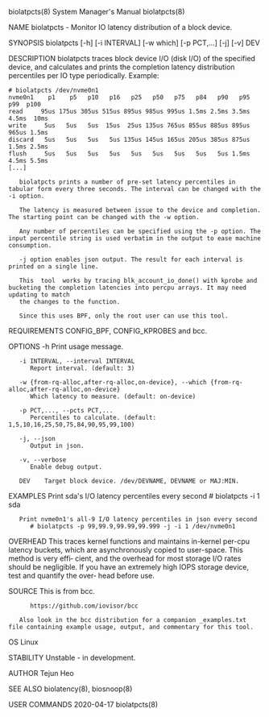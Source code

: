 biolatpcts(8)							    System Manager's Manual							 biolatpcts(8)

NAME
       biolatpcts - Monitor IO latency distribution of a block device.

SYNOPSIS
       biolatpcts [-h] [-i INTERVAL] [-w which] [-p PCT,...] [-j] [-v] DEV

DESCRIPTION
       biolatpcts traces block device I/O (disk I/O) of the specified device, and calculates and prints the completion latency distribution percentiles per IO
       type periodically. Example:

	# biolatpcts /dev/nvme0n1
	nvme0n1	   p1	 p5   p10   p16	  p25	p50   p75   p84	  p90	p95   p99  p100
	read	 95us 175us 305us 515us 895us 985us 995us 1.5ms 2.5ms 3.5ms 4.5ms  10ms
	write	  5us	5us   5us  15us	 25us 135us 765us 855us 885us 895us 965us 1.5ms
	discard	  5us	5us   5us   5us 135us 145us 165us 205us 385us 875us 1.5ms 2.5ms
	flush	  5us	5us   5us   5us	  5us	5us   5us   5us	  5us 1.5ms 4.5ms 5.5ms
	[...]

       biolatpcts prints a number of pre-set latency percentiles in tabular form every three seconds. The interval can be changed with the -i option.

       The latency is measured between issue to the device and completion. The starting point can be changed with the -w option.

       Any number of percentiles can be specified using the -p option. The input percentile string is used verbatim in the output to ease machine consumption.

       -j option enables json output. The result for each interval is printed on a single line.

       This  tool  works by tracing blk_account_io_done() with kprobe and bucketing the completion latencies into percpu arrays. It may need updating to match
       the changes to the function.

       Since this uses BPF, only the root user can use this tool.

REQUIREMENTS
       CONFIG_BPF, CONFIG_KPROBES and bcc.

OPTIONS
       -h Print usage message.

       -i INTERVAL, --interval INTERVAL
	      Report interval. (default: 3)

       -w {from-rq-alloc,after-rq-alloc,on-device}, --which {from-rq-alloc,after-rq-alloc,on-device}
	      Which latency to measure. (default: on-device)

       -p PCT,..., --pcts PCT,...
	      Percentiles to calculate. (default: 1,5,10,16,25,50,75,84,90,95,99,100)

       -j, --json
	      Output in json.

       -v, --verbose
	      Enable debug output.

       DEV    Target block device. /dev/DEVNAME, DEVNAME or MAJ:MIN.

EXAMPLES
       Print sda's I/O latency percentiles every second
	      # biolatpcts -i 1 sda

       Print nvme0n1's all-9 I/O latency percentiles in json every second
	      # biolatpcts -p 99,99.9,99.99,99.999 -j -i 1 /dev/nvme0n1

OVERHEAD
       This traces kernel functions and maintains in-kernel per-cpu latency buckets, which are asynchronously copied to user-space. This method is very	 effi‐
       cient, and the overhead for most storage I/O rates should be negligible. If you have an extremely high IOPS storage device, test and quantify the over‐
       head before use.

SOURCE
       This is from bcc.

	      https://github.com/iovisor/bcc

       Also look in the bcc distribution for a companion _examples.txt file containing example usage, output, and commentary for this tool.

OS
       Linux

STABILITY
       Unstable - in development.

AUTHOR
       Tejun Heo

SEE ALSO
       biolatency(8), biosnoop(8)

USER COMMANDS								  2020-04-17								 biolatpcts(8)
